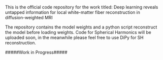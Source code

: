 This is the official code repository for the work titled:
Deep learning reveals untapped information for local white-matter fiber reconstruction in diffusion-weighted MRI 

The repository contains the model weights and a python script reconstruct the model before loading weights.
Code for Spherical Harmonics will be uploaded soon, in the meanwhile please feel free to use DiPy for SH reconstruction.

#####Work in Progress#####
